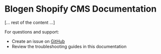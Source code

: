 # Blogen Shopify CMS Documentation

[... rest of the content ...]

For questions and support:

- Create an issue on [GitHub](https://github.com/gaurav18115/blogen-shopify-cms/issues)
- Review the troubleshooting guides in this documentation